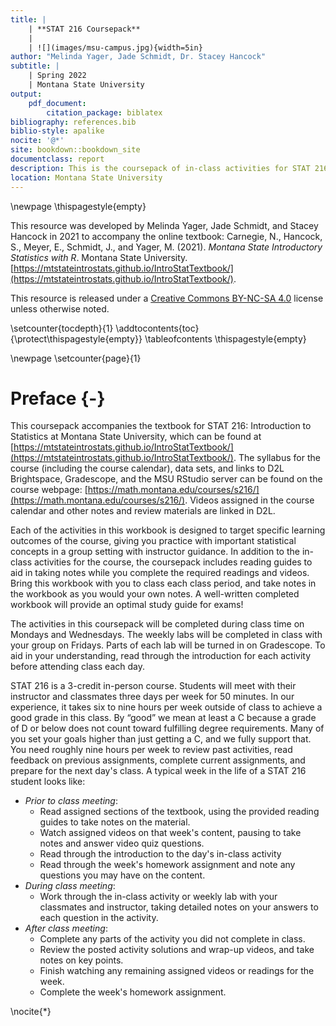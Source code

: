 ```yaml
--- 
title: |
    | **STAT 216 Coursepack**
    | 
    | ![](images/msu-campus.jpg){width=5in}
author: "Melinda Yager, Jade Schmidt, Dr. Stacey Hancock"
subtitle: |
    | Spring 2022
    | Montana State University
output: 
    pdf_document:
        citation_package: biblatex
bibliography: references.bib
biblio-style: apalike
nocite: '@*'
site: bookdown::bookdown_site
documentclass: report
description: This is the coursepack of in-class activities for STAT 216 Spring 2022.
location: Montana State University
---
```


<!-- Notes for authors on formatting: -->

<!-- For each chapter, main title, reading guide section title, and activity section title are in title case; remaining section headers capitalize the first word only. -->
<!-- Reading guides use 1.25 line spacing; activities use 1 line spacing. -->
<!-- When referring to R, use `R`. When referring to RStudio, do not use quotes. -->
<!-- Reading guides do not have section numbers (use {-} after each header). -->
<!-- Comments in displayed code: # Capitalize phrase. -->
<!-- For displaying a range of numbers, e.g., 3-5, use an en dash: 3--5. -->
<!-- When cross-referencing activities, capitalize "Activity", e.g., "In Activity 3, we..." -->
<!-- When referring to a function in R, use: `function_name()` -->
<!-- Z-score and T-score -->
<!-- $t$-distribution -->
<!-- use "data set" (with a space) rather than "dataset" -->
<!-- $x$ and $y$ for x-axis and y-axis -->

\newpage
\thispagestyle{empty}

This resource was developed by Melinda Yager, Jade Schmidt, and Stacey Hancock in 2021 to accompany the online textbook: Carnegie, N., Hancock, S., Meyer, E., Schmidt, J., and Yager, M. (2021). _Montana State Introductory Statistics with R_. Montana State University. [https://mtstateintrostats.github.io/IntroStatTextbook/](https://mtstateintrostats.github.io/IntroStatTextbook/).

This resource is released under a [Creative Commons BY-NC-SA 4.0](https://creativecommons.org/licenses/by-nc-sa/4.0/) license unless otherwise noted.

\setcounter{tocdepth}{1}
\addtocontents{toc}{\protect\thispagestyle{empty}}
\tableofcontents
\thispagestyle{empty}

\newpage
\setcounter{page}{1}

# Preface {-}

This coursepack accompanies the textbook for STAT 216: Introduction to Statistics at Montana State University, which can be found at [https://mtstateintrostats.github.io/IntroStatTextbook/](https://mtstateintrostats.github.io/IntroStatTextbook/). The syllabus for the course (including the course calendar), data sets, and links to D2L Brightspace, Gradescope, and the MSU RStudio server can be found on the course webpage: [https://math.montana.edu/courses/s216/](https://math.montana.edu/courses/s216/).
Videos assigned in the course calendar and other notes and review materials are linked in D2L.

Each of the activities in this workbook is designed to target specific learning outcomes of the course, giving you practice with important statistical concepts in a group setting with instructor guidance. In addition to the in-class activities for the course, the coursepack includes reading guides to aid in taking notes while you complete the required readings and videos. Bring this workbook with you to class each class period, and take notes in the workbook as you would your own notes. A well-written completed workbook will provide an optimal study guide for exams!  

The activities in this coursepack will be completed during class time on Mondays and Wednesdays.  The weekly labs will be completed in class with your group on Fridays.  Parts of each lab will be turned in on Gradescope. To aid in your understanding, read through the introduction for each activity before attending class each day.  

STAT 216 is a 3-credit in-person course.  Students will meet with their instructor and classmates three days per week for 50 minutes. In our experience, it takes six to nine hours per week outside of class to achieve a good grade in this class.  By “good” we mean at least a C because a grade of D or below does not count toward fulfilling degree requirements. Many of you set your goals higher than just getting a C, and we fully support that. You need roughly nine hours per week to review past activities, read feedback on previous assignments, complete current assignments, and prepare for the next day's class. A typical week in the life of a STAT 216 student looks like:

* _Prior to class meeting_:
    - Read assigned sections of the textbook, using the provided reading guides to take notes on the material.
    - Watch assigned videos on that week's content, pausing to take notes and answer video quiz questions.
    - Read through the introduction to the day's in-class activity 
    - Read through the week's homework assignment and note any questions you may have on the content.
* _During class meeting_:
    - Work through the in-class activity or weekly lab with your classmates and instructor, taking detailed notes on your answers to each question in the activity.
* _After class meeting_:
    - Complete any parts of the activity you did not complete in class.
    - Review the posted activity solutions and wrap-up videos, and take notes on key points.
    - Finish watching any remaining assigned videos or readings for the week.
    - Complete the week's homework assignment.

\nocite{*}
